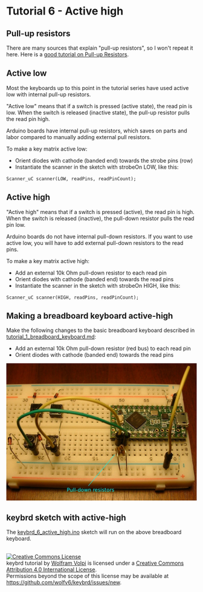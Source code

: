 Tutorial 6 - Active high
========================

Pull-up resistors
-----------------
There are many sources that explain "pull-up resistors", so I won't repeat it here.
Here is a [good tutorial on Pull-up Resistors](https://learn.sparkfun.com/tutorials/pull-up-resistors/what-is-a-pull-up-resistor).

Active low
----------
Most the keyboards up to this point in the tutorial series have used active low with internal pull-up resistors.

"Active low" means that if a switch is pressed (active state), the read pin is low.
When the switch is released (inactive state), the pull-up resistor pulls the read pin high.

Arduino boards have internal pull-up resistors, which saves on parts and labor compared to manually adding external pull resistors.

To make a key matrix active low:
* Orient diodes with cathode (banded end) towards the strobe pins (row)
* Instantiate the scanner in the sketch with strobeOn LOW, like this:
```
Scanner_uC scanner(LOW, readPins, readPinCount);
```

Active high
-----------
"Active high" means that if a switch is pressed (active), the read pin is high.
When the switch is released (inactive), the pull-down resistor pulls the read pin low.

Arduino boards do not have internal pull-down resistors.
If you want to use active low, you will have to add external pull-down resistors to the read pins.

To make a key matrix active high:
* Add an external 10k Ohm pull-down resistor to each read pin
* Orient diodes with cathode (banded end) towards the read pins
* Instantiate the scanner in the sketch with strobeOn HIGH, like this:
```
Scanner_uC scanner(HIGH, readPins, readPinCount);
```

Making a breadboard keyboard active-high
----------------------------------------
Make the following changes to the basic breadboard keyboard described in [tutorial_1_breadboard_keyboard.md](tutorial_1_breadboard_keyboard.md):
* Add an external 10k Ohm pull-down resistor (red bus) to each read pin
* Orient diodes with cathode (banded end) towards the read pins

![pull-down resistors](keybrd_6_active_high/back.JPG "pull-down resistors")

keybrd sketch with active-high
------------------------------
The [keybrd_6_active_high.ino](keybrd_6_active_high/keybrd_6_active_high.ino) sketch will run on the above breadboard keyboard.

<br>
<a rel="license" href="https://creativecommons.org/licenses/by/4.0/"><img alt="Creative Commons License" style="border-width:0" src="https://licensebuttons.net/l/by/4.0/88x31.png" /></a><br /><span xmlns:dct="http://purl.org/dc/terms/" property="dct:title">keybrd tutorial</span> by <a xmlns:cc="https://creativecommons.org/ns" href="https://github.com/wolfv6/keybrd" property="cc:attributionName" rel="cc:attributionURL">Wolfram Volpi</a> is licensed under a <a rel="license" href="https://creativecommons.org/licenses/by/4.0/">Creative Commons Attribution 4.0 International License</a>.<br />Permissions beyond the scope of this license may be available at <a xmlns:cc="https://creativecommons.org/ns" href="https://github.com/wolfv6/keybrd/issues/new" rel="cc:morePermissions">https://github.com/wolfv6/keybrd/issues/new</a>.
